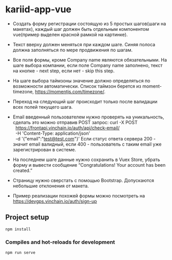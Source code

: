 # kariid-app-vue

- Создать форму регистрации состоящую из 5 простых шагов(шаги на макетах), каждый шаг должен
  быть отдельным компонентом vue(пример выделен красной рамкой на картинке).

- Текст вверху должен меняться при каждом шаге. Синяя полоса должна заполняться по мере
  продвижения по шагам.

- Все поля формы, кроме Company name являются обязательными. На шаге выбора компании, если
  поле Company name заполнено, текст на кнопке - next step, если нет - skip this step.

- На шаге выбора таймзоны значение должно определяться по возможности автоматически. Список
  таймзон берется из moment-timezone, https://momentjs.com/timezone/.

- Переход на следующий шаг происходит только после валидации всех полей текущего шага.

- Email введенный пользователем нужно проверять на уникальность, сделать это можно отправив
  POST запрос:
  curl -X POST \
    https://frontapi.vinchain.io/auth/api/check-email/ \
    -H &#39;Content-Type: application/json&#39; \
    -d &#39;{&quot;email&quot;:&quot;test@test.com&quot;}&#39;
  Если статус ответа сервера 200 - значит email валидный, если 400 - пользователь с таким email уже
  зарегистрирован в системе.

- На последнем шаге данные нужно сохранить в Vuex Store, убрать форму и вывести сообщение
  “Congratulations! Your account has been created.”

- Страницу нужно сверстать с помощью Bootstrap. Допускаются небольшие отклонения от макета.

- Пример реализации похожей формы можно посмотреть на  https://devgps.vinchain.io/auth/sign-up

## Project setup

```
npm install
```

### Compiles and hot-reloads for development

```
npm run serve
```
